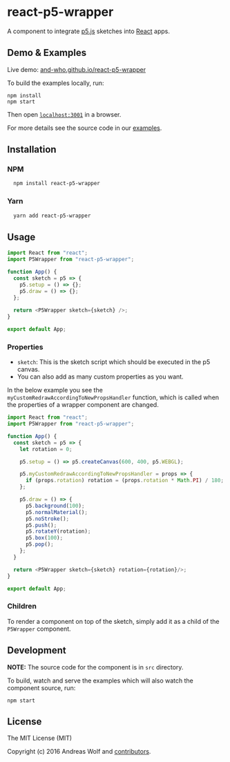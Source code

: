 # react-p5-wrapper

A component to integrate [p5.js](https://p5js.org/) sketches into [React](https://reactjs.org/) apps.

## Demo & Examples

Live demo: [and-who.github.io/react-p5-wrapper](http://and-who.github.io/react-p5-wrapper/)

To build the examples locally, run:

```
npm install
npm start
```

Then open [`localhost:3001`](localhost:3001) in a browser.

For more details see the source code in our [examples](https://github.com/and-who/react-p5-wrapper/tree/master/example/src).

## Installation

### NPM

```sh
  npm install react-p5-wrapper
```

### Yarn

```sh
  yarn add react-p5-wrapper
```

## Usage

```js
import React from "react";
import P5Wrapper from "react-p5-wrapper";

function App() {
  const sketch = p5 => {
    p5.setup = () => {};
    p5.draw = () => {};
  };
  
  return <P5Wrapper sketch={sketch} />;
}

export default App;
```

### Properties

- `sketch`: This is the sketch script which should be executed in the p5 canvas.
- You can also add as many custom properties as you want.

In the below example you see the `myCustomRedrawAccordingToNewPropsHandler` function, which is called when the properties of a wrapper component are changed.

```js
import React from "react";
import P5Wrapper from "react-p5-wrapper";

function App() {
  const sketch = p5 => {
    let rotation = 0;

    p5.setup = () => p5.createCanvas(600, 400, p5.WEBGL);

    p5.myCustomRedrawAccordingToNewPropsHandler = props => {
      if (props.rotation) rotation = (props.rotation * Math.PI) / 180;
    };

    p5.draw = () => {
      p5.background(100);
      p5.normalMaterial();
      p5.noStroke();
      p5.push();
      p5.rotateY(rotation);
      p5.box(100);
      p5.pop();
    };
  }

  return <P5Wrapper sketch={sketch} rotation={rotation}/>;
}

export default App;
```

### Children

To render a component on top of the sketch, simply add it as a child of the `P5Wrapper` component.

## Development

**NOTE:** The source code for the component is in `src` directory.

To build, watch and serve the examples which will also watch the component source, run:

```
npm start
```

## License

The MIT License (MIT)

Copyright (c) 2016 Andreas Wolf and [contributors](https://github.com/and-who/react-p5-wrapper/graphs/contributors).
